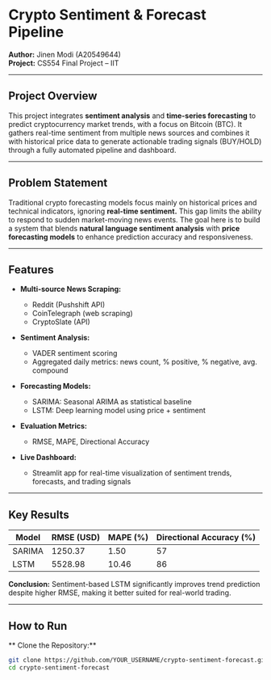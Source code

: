 #  Crypto Sentiment & Forecast Pipeline

**Author:** Jinen Modi (A20549644)  
**Project:** CS554 Final Project – IIT

---

## Project Overview

This project integrates **sentiment analysis** and **time-series forecasting** to predict cryptocurrency market trends, with a focus on Bitcoin (BTC). It gathers real-time sentiment from multiple news sources and combines it with historical price data to generate actionable trading signals (BUY/HOLD) through a fully automated pipeline and dashboard.

---

## Problem Statement

Traditional crypto forecasting models focus mainly on historical prices and technical indicators, ignoring **real-time sentiment.** This gap limits the ability to respond to sudden market-moving news events. The goal here is to build a system that blends **natural language sentiment analysis** with **price forecasting models** to enhance prediction accuracy and responsiveness.

---

##  Features

- **Multi-source News Scraping:**  
  - Reddit (Pushshift API)  
  - CoinTelegraph (web scraping)  
  - CryptoSlate (API)

- **Sentiment Analysis:**  
  - VADER sentiment scoring  
  - Aggregated daily metrics: news count, % positive, % negative, avg. compound

- **Forecasting Models:**  
  - SARIMA: Seasonal ARIMA as statistical baseline  
  - LSTM: Deep learning model using price + sentiment

- **Evaluation Metrics:**  
  - RMSE, MAPE, Directional Accuracy

- **Live Dashboard:**  
  - Streamlit app for real-time visualization of sentiment trends, forecasts, and trading signals

---

## Key Results

| Model  | RMSE (USD) | MAPE (%) | Directional Accuracy (%) |
|--------|------------|----------|--------------------------|
| SARIMA | 1250.37    | 1.50     | 57                       |
| LSTM   | 5528.98    | 10.46    | 86                       |

 **Conclusion:** Sentiment-based LSTM significantly improves trend prediction despite higher RMSE, making it better suited for real-world trading.

---

## How to Run

** Clone the Repository:**

```bash
git clone https://github.com/YOUR_USERNAME/crypto-sentiment-forecast.git
cd crypto-sentiment-forecast

